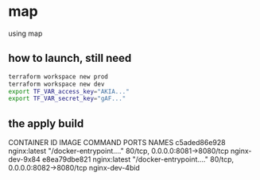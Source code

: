 # map 
using map

## how to launch, still need
````bash
terraform workspace new prod
terraform workspace new dev
export TF_VAR_access_key="AKIA..."
export TF_VAR_secret_key="gAF..."
```` 

## the apply build 
CONTAINER ID   IMAGE          COMMAND                  PORTS                            NAMES
c5aded86e928   nginx:latest   "/docker-entrypoint.…"   80/tcp, 0.0.0.0:8081->8080/tcp   nginx-dev-9x84
e8ea79dbe821   nginx:latest   "/docker-entrypoint.…"   80/tcp, 0.0.0.0:8082->8080/tcp   nginx-dev-4bid
